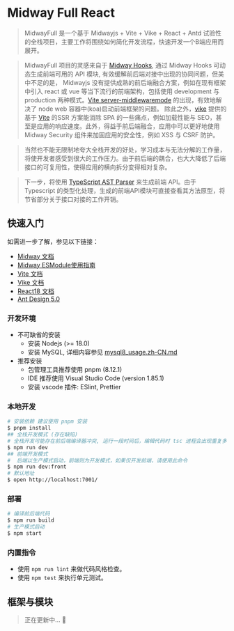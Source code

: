 # Midway Full React

> MidwayFull 是一个基于 Midwayjs + Vite + Vike + React + Antd 试验性的全栈项目，主要工作将围绕如何简化开发流程，快速开发一个B端应用而展开。

> MidwayFull 项目的灵感来自于 [Midway Hooks](https://midwayjs.org/docs/hooks/builtin-hooks), 通过 Midway Hooks 可动态生成前端可用的 API 模块, 有效缓解前后端对接中出现的协同问题，但美中不足的是， Midwayjs 没有提供成熟的前后端融合方案，例如在现有框架中引入 react 或 vue 等当下流行的前端架构，包括使用 development 与 production 两种模式。[Vite server-middlewaremode](https://cn.vitejs.dev/config/server-options.html#server-middlewaremode) 的出现，有效地解决了 node web 容器中(koa)启动前端框架的问题。 除此之外，[vike][vike] 提供的基于 [Vite](https://cn.vitejs.dev/guide/ssr.html) 的SSR 方案能消除 SPA 的一些痛点，例如加载性能与 SEO，甚至是应用的响应速度。此外，得益于前后端融合，应用中可以更好地使用 Midway Security 组件来加固应用的安全性，例如 XSS 与 CSRF 防护。

> 当然也不能无限制地夸大全栈开发的好处，学习成本与无法分解的工作量，将使开发者感受到很大的工作压力。由于前后端的耦合，也大大降低了后端接口的可复用性，使得应用的横向拆分变得相对复杂。

> 下一步，将使用 [TypeScript AST Parser](https://jordimarimon.github.io/ts-ast-parser/overview/) 来生成前端 API。由于 Typescript 的类型化处理，生成的前端API模块可直接查看其方法原型，将节省部分关于接口对接的工作开销。

## 快速入门

<!-- 在此次添加使用文档 -->

如需进一步了解，参见以下链接：
* [Midway 文档][midway]
* [Midway ESModule使用指南][midway_esm]
* [Vite 文档][vite]
* [Vike 文档][vike]
* [React18 文档][react18]
* [Ant Design 5.0][antd5]

### 开发环境

* 不可缺省的安装
  + 安装 Nodejs (>= 18.0)
  + 安装 MySQL, 详细内容参见 [mysql8_usage.zh-CN.md](./docs/mysql8_usage.zh-CN.md)
* 推荐安装
  + 包管理工具推荐使用 pnpm (8.12.1)
  + IDE 推荐使用 Visual Studio Code (version 1.85.1)
  + 安装 vscode 插件:  ESlint, Prettier

### 本地开发

```bash
# 安装依赖 建议使用 pnpm 安装
$ pnpm install
## 全栈开发模式 (存在缺陷) 
# 全栈开发可能存在前后端编译器冲突, 运行一段时间后，编辑代码时 tsc 进程会出现重复多次编译的情况
$ npm run dev
## 前端开发模式
#  后端以生产模式启动，前端则为开发模式，如果仅开发前端，请使用此命令
$ npm run dev:front
# 默认地址
$ open http://localhost:7001/
```

### 部署

```bash
# 编译前后端代码
$ npm run build
# 生产模式启动
$ npm start
```

### 内置指令

- 使用 `npm run lint` 来做代码风格检查。
- 使用 `npm test` 来执行单元测试。


[midway]: https://midwayjs.org/docs/intro
[midway_esm]: https://midwayjs.org/docs/esm
[vite]: https://cn.vitejs.dev/guide/
[vike]: https://vike.dev/
[react18]: https://zh-hans.react.dev/
[antd5]: https://ant-design.antgroup.com/index-cn

## 框架与模块

> 正在更新中... 🎁